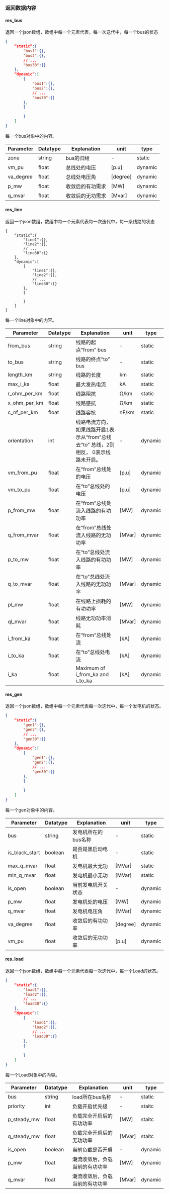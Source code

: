 ### 返回数据内容

#### res_bus

返回一个json数组，数组中每一个元素代表，每一次迭代中，每一个bus的状态

```json
{
    “static”:{
    	"bus1":{},
		"bus2":{},
		// ...
		"bus30":{}
    },
    “dynamic”:[
        {
            "bus1":{},
			"bus2":{},
			// ...
			"bus30":{}
        },
        {
            
        }
    ]           
}
```

每一个bus对象中的内容。

| **Parameter** | **Datatype** | **Explanation**  | unit     | type    |
| ------------- | ------------ | ---------------- | -------- | ------- |
| zone | string |bus的归组 | - | static|
| vm_pu         | float        | 总线处的电压     | [p.u]    | dynamic |
| va_degree     | float        | 总线处电压角     | [degree] | dynamic |
| p_mw          | float        | 收敛后的有功需求 | [MW]     | dynamic |
| q_mvar        | float        | 收敛后的无功需求 | [Mvar]   | dynamic |

#### res_line

返回一个json数组，数组中每一个元素代表每一次迭代中，每一条线路的状态

```
{
    “static”:{
    	"line1":{},
		"line2":{},
		// ...
		"line30":{}
    },
    “dynamic”:[
        {
            "line1":{},
			"line2":{},
			// ...
			"line30":{}
        },
        {
            
        }
    ]           
}
```

每一个line对象中的内容。

| **Parameter**   | **Datatype** | **Explanation**                                        | unit | type |
| --------------- | ------------ | ------------------------------------------------------ | --------------- | --------------- |
|from_bus |string | 线路的起点“from” bus | - | static |
|to_bus|string|线路的终点”to” bus| - | static |
|length_km|string | 线路的长度 |km| static|
| max_i_ka| float| 最大发热电流 | kA| static|
|r_ohm_per_km|float| 线路阻抗|Ω/km|static|
|x_ohm_per_km| float|线路感抗|Ω/km|static|
|c_nf_per_km|float |线路容抗|nF/km|static|
|orientation | int | 线路电流方向，如果线路开启1表示从“from”总线去“to” 总线，2则相反， 0表示线路未开启。 | - | dynamic |
|vm_from_pu| float |在“from”总线处的电压| [p.u]  | dynamic |
|vm_to_pu| float |在“to”总线处的电压| [p.u]  | dynamic |
| p_from_mw       | float        | 在“from”总线处流入线路的有功功率 | [MW] | dynamic |
| q_from_mvar     | float        | 在“from”总线处流入线路的无功功率 | [MVar] | dynamic |
| p_to_mw         | float        | 在“to”总线处流入线路的有功功率 | [MW] | dynamic |
| q_to_mvar       | float        | 在“to”总线处流入线路的无功功率 | [MVar] | dynamic |
| pl_mw           | float        | 在线路上损耗的有功功率         | [MW] | dynamic |
| ql_mvar         | float        | 线路无功功率消耗  | [MVar] | dynamic |
| i_from_ka       | float        | 在“from”总线处流                       | [kA] | dynamic |
| i_to_ka       | float        | 在“to”总线处电流                       | [kA] | dynamic |
| i_ka |float| Maximum of i_from_ka and i_to_ka |[kA]|dynamic|



#### res_gen

返回一个json数组，数组中每一个元素代表每一次迭代中，每一个发电机的状态。

```json
{
    “static”:{
    	"gen1":{},
		"gen2":{},
		// ...
		"gen30":{}
    },
    “dynamic”:[
        {
            "gen1":{},
			"gen2":{},
			// ...
			"gen30":{}
        },
        {
            
        }
    ]           
}
```

每一个gen对象中的内容。

| **Parameter** | **Datatype** | **Explanation**                                      | unit | type |
| ------------- | ------------ | ---------------------------------------------------- | ------------- | ------------- |
|bus | string | 发电机所在的bus名称 | - | static |
|is_black_start|boolean |是否是黑启动电机|-| static|
|max_q_mvar|float|发电机最大无功|   [MVar]       |static|
|min_q_mvar|float|发电机最小无功|[MVar] |static|
| is_open| boolean | 当前发电机开关状态| - | dynamic |
| p_mw          | float        | 发电机处的电压     | [MW] | dynamic |
| q_mvar        | float        | 发电机电压角 | [MVar] | dynamic |
| va_degree     | float        | 收敛后的有功功率                     | [degree] | dynamic |
| vm_pu         | float        | 收敛后的无功功率                       | [p.u] | dynamic |

#### res_load

返回一个json数组，数组中每一个元素代表每一次迭代中，每一个Load的状态。

```json
{
    “static”:{
    	"load1":{},
		"load2":{},
		// ...
		"load30":{}
    },
    “dynamic”:[
        {
            "load1":{},
            "load2":{},
            // ...
            "load30":{}
        },
        {
            
        }
    ]           
}
```

每一个Load对象中的内容。

| **Parameter** | **Datatype** | **Explanation**                                              | unit | type |
| ------------- | ------------ | ------------------------------------------------------------ | ------------- | ------------- |
|bus| string | load所在bus名称| - | static |
|priority|int|负载开启优先级|-|staitc|
| p_steady_mw | float        | 负载完全开启后的有功功率 | [MW] | staitc |
| q_steady_mw | float        | 负载完全开启后的无功功率 | [MVar] | staitc |
|is_open| boolean |当前负载是否开启| - | dynamic |
| p_mw        | float        | 潮流收敛后，负载当前的有功功率 | [MW] | dynamic |
| q_mvar        | float        | 潮流收敛后，负载当前的有功功率 | [MVar] | dynamic |

